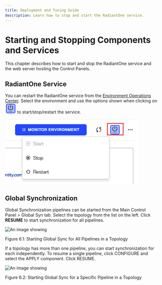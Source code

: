 ```yaml
---
title: Deployment and Tuning Guide
description: Learn how to stop and start the RadiantOne service.
---
```


# Starting and Stopping Components and Services

This chapter describes how to start and stop the RadiantOne service and the web server hosting the Control Panels.

## RadiantOne Service

You can restart the RadiantOne service from the [Environment Operations Center](/environment-operations-center-guide/environments/environment-details/environment-overview/). Select the environment and use the options shown when clicking on ![An image showing ](Media/power-icon.jpg) to start/stop/restart the service.


![An image showing ](Media/restart-service.jpg)

## Global Synchronization

Global Synchronization pipelines can be started from the Main Control Panel > Global Syn tab. Select the topology from the list on the left. Click **RESUME** to start synchronization for all pipelines. 

![An image showing ](Media/Image6.1.jpg)

Figure 6.1: Starting Global Sync for All Pipelines in a Topology

If a topology has more than one pipeline, you can start synchronization for each independently. To resume a single pipeline, click CONFIGURE and select the APPLY component. Click RESUME.

![An image showing ](Media/Image6.2.jpg)
 
Figure 6.2: Starting Global Sync for a Specific Pipeline in a Topology


